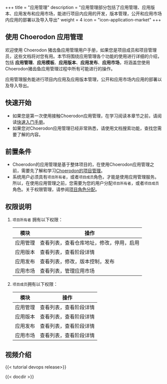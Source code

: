 ﻿+++
title = "应用管理"
description = "应用管理部分包括了应用管理、应用版本、应用发布和应用市场，能进行项目内应用的开发，版本管理，公开和应用市场内应用的部署以及导入导出"
weight = 4
icon = "icon-application-market"
+++

## 使用 Choerodon 应用管理

欢迎使用 Choerodon 猪齿鱼应用管理用户手册，如果您是项目成员和项目管理员，这些文档将对您有用。本节将围绕应用管理各个功能的使用进行详细的介绍，包括 **应用管理**、**应用模板**、**应用版本**、**应用发布**、**应用市场**，将涵盖您使用Choerodon猪齿鱼应用管理过程中所有可能进行的操作。

应用管理服务能进行项目内应用及应用版本管理，公开和应用市场内应用的部署以及导入导出。

## 快速开始

 - 如果您是第一次使用接触Choerodon应用管理，在学习阅读本章节之前，请阅读[快速入门手册](../../quick-start)。
 - 如果您对Choerodon应用管理已经非常熟悉，请使用文档搜索功能，查找您需要了解的内容。

## 前置条件

 - Choerodon的应用管理是基于整体项目的，在使用Choerodon应用管理之前，需要先了解和学习[Choerodon的项目管理](../../quick-start/admin/project)。
 - 系统用户必须具有`项目所有者`，或者`项目成员`角色，才能是使用应用管理服务。所以，在使用应用管理之前，您需要为您的用户分配`项目所有者`，或者`项目成员`角色。关于权限管理，请参阅[项目角色分配](.././system-configuration/project/role-assignment/)。

## 权限说明

1. `项目所有者` 拥有以下权限：

    模块|操作
    |---|---|
    应用管理|查看列表，查看仓库地址，修改，停用，启用
    应用版本|查看列表，查看阶段详情
    应用发布|查看列表，修改，版本控制，发布
    应用市场|查看列表，管理应用市场

2. `项目成员`拥有以下权限：

    模块|操作
    |---|---|
    应用管理|查看列表，查看阶段详情
    应用版本|查看列表，查看阶段详情
    应用发布|查看列表，查看阶段详情
    应用市场|查看列表，查看阶段详情



## 视频介绍

{{< tutorial devops release>}}

{{< docdir >}}
